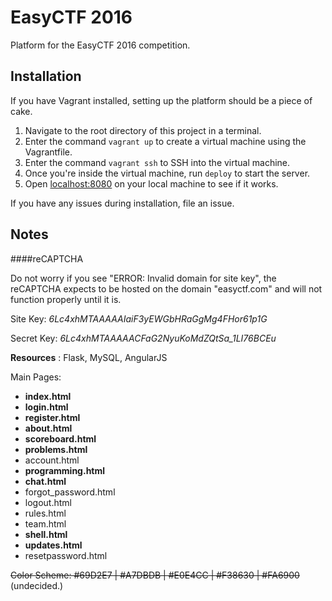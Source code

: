 # EasyCTF 2016

Platform for the EasyCTF 2016 competition.

## Installation

If you have Vagrant installed, setting up the platform should be a piece of cake.

1. Navigate to the root directory of this project in a terminal.
2. Enter the command `vagrant up` to create a virtual machine using the Vagrantfile.
3. Enter the command `vagrant ssh` to SSH into the virtual machine.
4. Once you're inside the virtual machine, run `deploy` to start the server.
5. Open [localhost:8080](http://localhost:8080) on your local machine to see if it works.

If you have any issues during installation, file an issue.

## Notes

####reCAPTCHA

Do not worry if you see "ERROR: Invalid domain for site key", the reCAPTCHA expects to be hosted on the domain "easyctf.com" and will not function properly until it is.

Site Key: *6Lc4xhMTAAAAAIaiF3yEWGbHRaGgMg4FHor61p1G*

Secret Key: *6Lc4xhMTAAAAACFaG2NyuKoMdZQtSa_1LI76BCEu*

**Resources** : Flask, MySQL, AngularJS


Main Pages:
- <b>index.html</b>
- <b>login.html</b>
- <b>register.html</b>
- <b>about.html</b>
- <b>scoreboard.html</b>
- <b>problems.html</b>
- account.html
- <b>programming.html</b>
- <b>chat.html</b>
- forgot_password.html
- logout.html
- rules.html
- team.html
- <b>shell.html</b>
- <b>updates.html</b>
- resetpassword.html

<del>Color Scheme: &#35;69D2E7 | &#35;A7DBDB | &#35;E0E4CC | &#35;F38630 | &#35;FA6900</del>
(undecided.)
